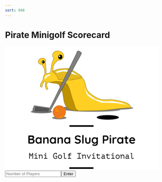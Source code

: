 ```yaml
---
sort: 998
---
```


# Pirate Minigolf Scorecard

<html>
<head>
<link rel="stylesheet" type="text/css" href="style.css">
<script src="script.js"></script>
</head>
<body>


<div style="display: none;" id="Ace1" class="flier1"><img src="images/sprites/Ace/gif1.gif" width=200></div>
<div style="display: none;" id="Ace2" class="flier1"><img src="images/sprites/Ace/gif2.gif" width=200></div>
<div style="display: none;" id="Ace3" class="flier1"><img src="images/sprites/Ace/gif3.gif" width=200></div>
<div style="display: none;" id="AceText" class="flier1"><img src="images/sprites/Ace/text.gif" width=200></div>

<div style="display: none;" id="Birdie1" class="flier6"><img src="images/sprites/Birdie/gif1.gif" width=200></div>
<div style="display: none;" id="Birdie2" class="flier6"><img src="images/sprites/Birdie/gif2.gif" width=200></div>
<div style="display: none;" id="Birdie3" class="flier6"><img src="images/sprites/Birdie/gif3.gif" width=200></div>
<div style="display: none;" id="Birdie4" class="flier6"><img src="images/sprites/Birdie/gif4.gif" width=200></div>
<div style="display: none;" id="BirdieText" class="flier6"><img src="images/sprites/Birdie/text.png" width=200></div>


<div style="display: none;" id="Par1" class="flier6"><img src="images/sprites/Par/gif1.gif" width=200></div>
<div style="display: none;" id="Par2" class="flier6"><img src="images/sprites/Par/gif2.gif" width=200></div>
<div style="display: none;" id="Par3" class="flier6"><img src="images/sprites/Par/gif3.gif" width=200></div>
<div style="display: none;" id="Par4" class="flier6"><img src="images/sprites/Par/gif4.gif" width=200></div>
<div style="display: none;" id="ParText" class="flier6"><img src="images/sprites/Par/text.png" width=200></div>

<div style="display: none;" id="Bogey1" class="flier6"><img src="images/sprites/Bogey/gif1.gif" width=200></div>
<div style="display: none;" id="Bogey2" class="flier6"><img src="images/sprites/Bogey/gif2.gif" width=200></div>
<div style="display: none;" id="Bogey3" class="flier6"><img src="images/sprites/Bogey/gif3.gif" width=200></div>
<div style="display: none;" id="BogeyText" class="flier6"><img src="images/sprites/Bogey/text.png" width=200></div>

<div style="display: none;" id="Double_Bogey1" class="flier6"><img src="images/sprites/Double_Bogey/gif1.gif" width=200></div>
<div style="display: none;" id="Double_Bogey2" class="flier6"><img src="images/sprites/Double_Bogey/gif2.gif" width=200></div>
<div style="display: none;" id="Double_Bogey3" class="flier6"><img src="images/sprites/Double_Bogey/gif3.gif" width=200></div>
<div style="display: none;" id="Double_BogeyText" class="flier6"><img src="images/sprites/Double_Bogey/text.png" width=200></div>

<div style="display: none;" id="Beyond_Double_Bogey1" class="flier6"><img src="images/sprites/Beyond_Double_Bogey/gif1.gif" width=200></div>
<div style="display: none;" id="Beyond_Double_Bogey2" class="flier6"><img src="images/sprites/Beyond_Double_Bogey/gif2.gif" width=200></div>
<div style="display: none;" id="Beyond_Double_BogeyText" class="flier6"><img src="images/sprites/Beyond_Double_Bogey/text.png" width=200></div>

<div id="titlepage">
<img id="insignia" src="images/slug/slug2.jpg">
<img id="logo" src="images/title/title1.png">
<div id="totalinput">
<input id="playersinput" placeholder="Number of Players" type="text"><button id="playersbutton" onclick="to_scorecard()">Enter</button>
</div>
</div>
</body>
</html>
